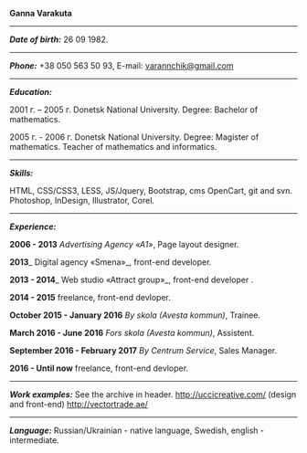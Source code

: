 **Ganna Varakuta**

***

_**Date of birth:**_ 26 09 1982. 
***


**_Phone:_** +38 050 563 50 93, E-mail: varannchik@gmail.com

***

**_Education:_**

2001 г. – 2005 г. Donetsk National University. Degree: Bachelor of mathematics.

2005 г. - 2006 г. Donetsk National University. Degree: Magister of mathematics. Teacher of mathematics and informatics.


***

_**Skills:**_

HTML, CSS/CSS3, LESS, JS/Jquery, Bootstrap, cms OpenCart,  git and svn.  Photoshop, InDesign, Illustrator, Corel.


***

_**Experience:**_

****2006 - 2013**** _Advertising Agency «A1»_, Page layout designer.

**2013**_ Digital agency «Smena»_, front-end developer.

**2013  - 2014**_ Web studio «Attract group»_, front-end developer .

**2014  - 2015** freelance,  front-end devloper.

**October 2015 - January 2016** _By skola (Avesta kommun)_, Trainee.

**March 2016 - Junе 2016** _Fors skola (Avesta kommun)_, Assistent.

**September 2016 - February 2017** _By Centrum Service_, Sales Manager.

**2016  - Until now** freelance,  front-end devloper.


***

**_Work examples:_** See the archive in header.
http://uccicreative.com/ (design and front-end)
http://vectortrade.ae/

***

_**Language:**_ Russian/Ukrainian - native language, Swedish, english - intermediate.


